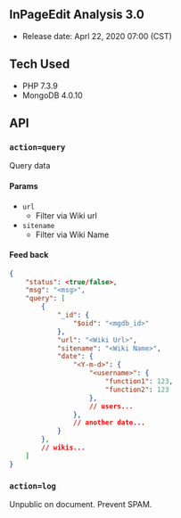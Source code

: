 ## InPageEdit Analysis 3.0

- Release date: Aprl 22, 2020 07:00 (CST)

## Tech Used

- PHP 7.3.9
- MongoDB 4.0.10

## API
### `action=query`

Query data

#### Params
- `url`
  - Filter via Wiki url
- `sitename`
  - Filter via Wiki Name

#### Feed back
```json
{
    "status": <true/false>,
    "msg": "<msg>",
    "query": [
        {
            "_id": {
                "$oid": "<mgdb_id>"
            },
            "url": "<Wiki Url>",
            "sitename": "<Wiki Name>",
            "date": {
                "<Y-m-d>": {
                    "<username>": {
                        "function1": 123,
                        "function2": 123
                    },
                    // users...
                },
                // another date...
            }
        },
        // wikis...
    ]
}  
```

### `action=log`
Unpublic on document. Prevent SPAM.
